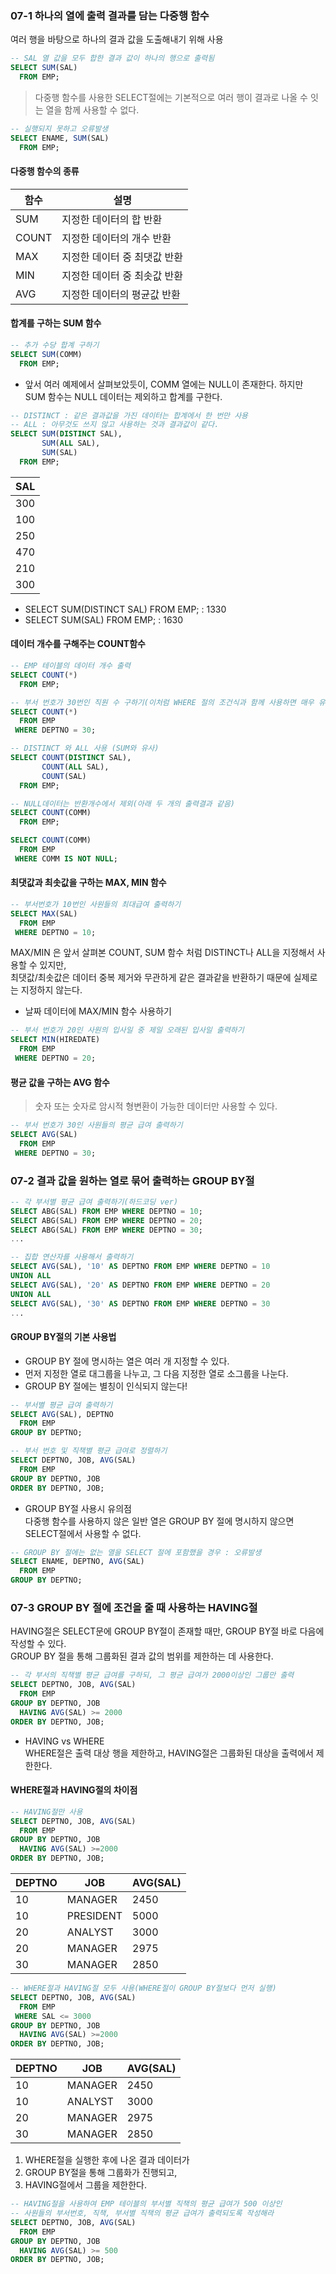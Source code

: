 ### 07-1 하나의 열에 출력 결과를 담는 다중행 함수 
여러 행을 바탕으로 하나의 결과 값을 도출해내기 위해 사용
```SQL
-- SAL 열 값을 모두 합한 결과 값이 하나의 행으로 출력됨
SELECT SUM(SAL)
  FROM EMP;
```

> 다중행 함수를 사용한 SELECT절에는 기본적으로 여러 행이 결과로 나올 수 잇는 열을 함께 사용할 수 없다.
```SQL
-- 실행되지 못하고 오류발생
SELECT ENAME, SUM(SAL)
  FROM EMP;
```
#### 다중행 함수의 종류     
|함수|설명|
|---|---|
|SUM|지정한 데이터의 합 반환|
|COUNT|지정한 데이터의 개수 반환|
|MAX|지정한 데이터 중 최댓값 반환|
|MIN|지정한 데이터 중 최솟값 반환|
|AVG|지정한 데이터의 평균값 반환|

#### 합계를 구하는 SUM 함수
```SQL
-- 추가 수당 합계 구하기
SELECT SUM(COMM)
  FROM EMP;
```
- 앞서 여러 예제에서 살펴보았듯이, COMM 열에는 NULL이 존재한다. 하지만 SUM 함수는 NULL 데이터는 제외하고 합계를 구한다.    

```SQL
-- DISTINCT : 같은 결과값을 가진 데이터는 합계에서 한 번만 사용
-- ALL : 아무것도 쓰지 않고 사용하는 것과 결과값이 같다.
SELECT SUM(DISTINCT SAL),
       SUM(ALL SAL),
       SUM(SAL)
  FROM EMP;
```
| SAL |
|-----|
|300|
|100|
|250|
|470|
|210|
|300|
- SELECT SUM(DISTINCT SAL) FROM EMP; : 1330
- SELECT SUM(SAL) FROM EMP; : 1630

#### 데이터 개수를 구해주는 COUNT함수
```SQL
-- EMP 테이블의 데이터 개수 출력
SELECT COUNT(*)
  FROM EMP;

-- 부서 번호가 30번인 직원 수 구하기(이처럼 WHERE 절의 조건식과 함께 사용하면 매우 유용하다)
SELECT COUNT(*)
  FROM EMP
 WHERE DEPTNO = 30;

-- DISTINCT 와 ALL 사용 (SUM와 유사)
SELECT COUNT(DISTINCT SAL),
       COUNT(ALL SAL),
       COUNT(SAL)
  FROM EMP;

-- NULL데이터는 반환개수에서 제외(아래 두 개의 출력결과 같음)
SELECT COUNT(COMM)
  FROM EMP;

SELECT COUNT(COMM)
  FROM EMP
 WHERE COMM IS NOT NULL;
```

#### 최댓값과 최솟값을 구하는 MAX, MIN 함수
```SQL
-- 부서번호가 10번인 사원들의 최대급여 출력하기
SELECT MAX(SAL)
  FROM EMP
 WHERE DEPTNO = 10;
```
MAX/MIN 은 앞서 살펴본 COUNT, SUM 함수 처럼 DISTINCT나 ALL을 지정해서 사용할 수 있지만,      
최댓값/최솟값은 데이터 중복 제거와 무관하게 같은 결과같을 반환하기 때문에 실제로는 지정하지 않는다.

- 날짜 데이터에 MAX/MIN 함수 사용하기
```SQL
-- 부서 번호가 20인 사원의 입사일 중 제일 오래된 입사일 출력하기
SELECT MIN(HIREDATE)
  FROM EMP
 WHERE DEPTNO = 20;
```
#### 평균 값을 구하는 AVG 함수
> 숫자 또는 숫자로 암시적 형변환이 가능한 데이터만 사용할 수 있다.
```SQL
-- 부서 번호가 30인 사원들의 평균 급여 출력하기
SELECT AVG(SAL)
  FROM EMP
 WHERE DEPTNO = 30;
```
### 07-2 결과 값을 원하는 열로 묶어 출력하는 GROUP BY절
```SQL
-- 각 부서별 평균 급여 출력하기(하드코딩 ver)
SELECT ABG(SAL) FROM EMP WHERE DEPTNO = 10;
SELECT ABG(SAL) FROM EMP WHERE DEPTNO = 20;
SELECT ABG(SAL) FROM EMP WHERE DEPTNO = 30;
...

-- 집합 연산자를 사용해서 출력하기
SELECT AVG(SAL), '10' AS DEPTNO FROM EMP WHERE DEPTNO = 10
UNION ALL
SELECT AVG(SAL), '20' AS DEPTNO FROM EMP WHERE DEPTNO = 20
UNION ALL
SELECT AVG(SAL), '30' AS DEPTNO FROM EMP WHERE DEPTNO = 30
...
```
#### GROUP BY절의 기본 사용법
- GROUP BY 절에 명시하는 열은 여러 개 지정할 수 있다.     
- 먼저 지정한 열로 대그룹을 나누고, 그 다음 지정한 열로 소그룹을 나눈다.         
- GROUP BY 절에는 별칭이 인식되지 않는다!      
```SQL
-- 부서별 평균 급여 출력하기
SELECT AVG(SAL), DEPTNO
  FROM EMP
GROUP BY DEPTNO;

-- 부서 번호 및 직책별 평균 급여로 정렬하기
SELECT DEPTNO, JOB, AVG(SAL)
  FROM EMP
GROUP BY DEPTNO, JOB
ORDER BY DEPTNO, JOB;
```
- GROUP BY절 사용시 유의점    
다중행 함수를 사용하지 않은 일반 열은 GROUP BY 절에 명시하지 않으면    
SELECT절에서 사용할 수 없다.
```sql
-- GROUP BY 절에는 없는 열을 SELECT 절에 포함했을 경우 : 오류발생
SELECT ENAME, DEPTNO, AVG(SAL)
  FROM EMP
GROUP BY DEPTNO;
```

### 07-3 GROUP BY 절에 조건을 줄 때 사용하는 HAVING절
HAVING절은 SELECT문에 GROUP BY절이 존재할 때만, GROUP BY절 바로 다음에 작성할 수 있다.     
GROUP BY 절을 통해 그룹화된 결과 값의 범위를 제한하는 데 사용한다.
```sql
-- 각 부서의 직책별 평균 급여를 구하되, 그 평균 급여가 2000이상인 그룹만 출력
SELECT DEPTNO, JOB, AVG(SAL)
  FROM EMP
GROUP BY DEPTNO, JOB
  HAVING AVG(SAL) >= 2000
ORDER BY DEPTNO, JOB;
```
- HAVING vs WHERE     
WHERE절은 출력 대상 행을 제한하고, HAVING절은 그룹화된 대상을 출력에서 제한한다.    

#### WHERE절과 HAVING절의 차이점
```sql
-- HAVING절만 사용
SELECT DEPTNO, JOB, AVG(SAL)
  FROM EMP
GROUP BY DEPTNO, JOB
  HAVING AVG(SAL) >=2000
ORDER BY DEPTNO, JOB;
```
|DEPTNO|JOB|AVG(SAL)|
|----|----|-----|
|10|MANAGER|2450|
|10|PRESIDENT|5000|
|20|ANALYST|3000|
|20|MANAGER|2975|
|30|MANAGER|2850|
```sql
-- WHERE절과 HAVING절 모두 사용(WHERE절이 GROUP BY절보다 먼저 실행)
SELECT DEPTNO, JOB, AVG(SAL)
  FROM EMP
 WHERE SAL <= 3000
GROUP BY DEPTNO, JOB
  HAVING AVG(SAL) >=2000
ORDER BY DEPTNO, JOB;
```
|DEPTNO|JOB|AVG(SAL)|
|----|----|-----|
|10|MANAGER|2450|
|10|ANALYST|3000|
|20|MANAGER|2975|
|30|MANAGER|2850|

1) WHERE절을 실행한 후에 나온 결과 데이터가     
2) GROUP BY절을 통해 그룹화가 진행되고,    
3) HAVING절에서 그룹을 제한한다.     

```sql
-- HAVING절을 사용하여 EMP 테이블의 부서별 직책의 평균 급여가 500 이상인
-- 사원들의 부서번호, 직책, 부서별 직책의 평균 급여가 출력되도록 작성해라
SELECT DEPTNO, JOB, AVG(SAL)
  FROM EMP
GROUP BY DEPTNO, JOB
  HAVING AVG(SAL) >= 500
ORDER BY DEPTNO, JOB;
```

















